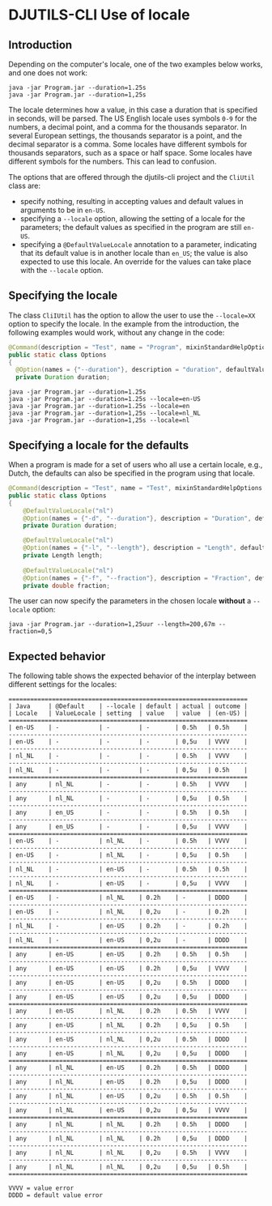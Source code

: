 # DJUTILS-CLI Use of locale

## Introduction

Depending on the computer's locale, one of the two examples below works, and one does not work:

```text
java -jar Program.jar --duration=1.25s
java -jar Program.jar --duration=1,25s
```

The locale determines how a value, in this case a duration that is specified in seconds, will be parsed. The US English locale uses symbols `0-9` for the numbers, a decimal point, and a comma for the thousands separator. In several European settings, the thousands separator is a point, and the decimal separator is a comma. Some locales have different symbols for thousands separators, such as a space or half space. Some locales have different symbols for the numbers. This can lead to confusion. 

The options that are offered through the djutils-cli project and the `CliUtil` class are:

- specify nothing, resulting in accepting values and default values in arguments to be in `en-US`.
- specifying a `--locale` option, allowing the setting of a locale for the parameters; the default values as specified in the program are still `en-US`.
- specifying a `@DefaultValueLocale` annotation to a parameter, indicating that its default value is in another locale than `en_US`; the value is also expected to use this locale. An override for the values can take place with the `--locale` option.


## Specifying the locale

The class `CliIUtil` has the option to allow the user to use the `--locale=XX` option to specify the locale. In the example from the introduction, the following examples would work, without any change in the code:

```java
@Command(description = "Test", name = "Program", mixinStandardHelpOptions = true, version = "1.0")
public static class Options
{
  @Option(names = {"--duration"}, description = "duration", defaultValue = "0.0s")
  private Duration duration;
```

```text
java -jar Program.jar --duration=1.25s
java -jar Program.jar --duration=1.25s --locale=en-US
java -jar Program.jar --duration=1.25s --locale=en
java -jar Program.jar --duration=1,25s --locale=nl_NL
java -jar Program.jar --duration=1,25s --locale=nl
```

## Specifying a locale for the defaults

When a program is made for a set of users who all use a certain locale, e.g., Dutch, the defaults can also be specified in the program using that locale.

```java
@Command(description = "Test", name = "Test", mixinStandardHelpOptions = true, version = "1.0")
public static class Options
{
    @DefaultValueLocale("nl")
    @Option(names = {"-d", "--duration"}, description = "Duration", defaultValue = "0,5s")
    private Duration duration;

    @DefaultValueLocale("nl")
    @Option(names = {"-l", "--length"}, description = "Length", defaultValue = "17,2m")
    private Length length;
    
    @DefaultValueLocale("nl")
    @Option(names = {"-f", "--fraction"}, description = "Fraction", defaultValue = "0,4")
    private double fraction;
```

The user can now specify the parameters in the chosen locale **without** a `--locale` option:

```text
java -jar Program.jar --duration=1,25uur --length=200,67m --fraction=0,5
```


## Expected behavior

The following table shows the expected behavior of the interplay between different settings for the locales:

```text
==================================================================
| Java     | @Default    | --locale | default | actual | outcome |
| Locale   | ValueLocale | setting  | value   | value  | (en-US) |
==================================================================
| en-US    | -           | -        | -       | 0.5h   | 0.5h    |
------------------------------------------------------------------
| en-US    | -           | -        | -       | 0,5u   | VVVV    |
------------------------------------------------------------------
| nl_NL    | -           | -        | -       | 0.5h   | VVVV    |
------------------------------------------------------------------
| nl_NL    | -           | -        | -       | 0,5u   | 0.5h    |
==================================================================
| any      | nl_NL       | -        | -       | 0.5h   | VVVV    |
------------------------------------------------------------------
| any      | nl_NL       | -        | -       | 0,5u   | 0.5h    |
------------------------------------------------------------------
| any      | en_US       | -        | -       | 0.5h   | 0.5h    |
------------------------------------------------------------------
| any      | en_US       | -        | -       | 0,5u   | VVVV    |
==================================================================
| en-US    | -           | nl_NL    | -       | 0.5h   | VVVV    |
------------------------------------------------------------------
| en-US    | -           | nl_NL    | -       | 0,5u   | 0.5h    |
------------------------------------------------------------------
| nl_NL    | -           | en-US    | -       | 0.5h   | 0.5h    |
------------------------------------------------------------------
| nl_NL    | -           | en-US    | -       | 0,5u   | VVVV    |
==================================================================
| en-US    | -           | nl_NL    | 0.2h    | -      | DDDD    |
------------------------------------------------------------------
| en-US    | -           | nl_NL    | 0,2u    | -      | 0.2h    |
------------------------------------------------------------------
| nl_NL    | -           | en-US    | 0.2h    | -      | 0.2h    |
------------------------------------------------------------------
| nl_NL    | -           | en-US    | 0,2u    | -      | DDDD    |
==================================================================
| any      | en-US       | en-US    | 0.2h    | 0.5h   | 0.5h    |
------------------------------------------------------------------
| any      | en-US       | en-US    | 0.2h    | 0,5u   | VVVV    |
------------------------------------------------------------------
| any      | en-US       | en-US    | 0,2u    | 0.5h   | DDDD    |
------------------------------------------------------------------
| any      | en-US       | en-US    | 0,2u    | 0,5u   | DDDD    |
==================================================================
| any      | en-US       | nl_NL    | 0.2h    | 0.5h   | VVVV    |
------------------------------------------------------------------
| any      | en-US       | nl_NL    | 0.2h    | 0,5u   | 0.5h    |
------------------------------------------------------------------
| any      | en-US       | nl_NL    | 0,2u    | 0.5h   | DDDD    |
------------------------------------------------------------------
| any      | en-US       | nl_NL    | 0,2u    | 0,5u   | DDDD    |
==================================================================
| any      | nl_NL       | en-US    | 0.2h    | 0.5h   | DDDD    |
------------------------------------------------------------------
| any      | nl_NL       | en-US    | 0.2h    | 0,5u   | DDDD    |
------------------------------------------------------------------
| any      | nl_NL       | en-US    | 0,2u    | 0.5h   | 0.5h    |
------------------------------------------------------------------
| any      | nl_NL       | en-US    | 0,2u    | 0,5u   | VVVV    |
==================================================================
| any      | nl_NL       | nl_NL    | 0.2h    | 0.5h   | DDDD    |
------------------------------------------------------------------
| any      | nl_NL       | nl_NL    | 0.2h    | 0,5u   | DDDD    |
------------------------------------------------------------------
| any      | nl_NL       | nl_NL    | 0,2u    | 0.5h   | VVVV    |
------------------------------------------------------------------
| any      | nl_NL       | nl_NL    | 0,2u    | 0,5u   | 0.5h    |
==================================================================

VVVV = value error
DDDD = default value error
```
